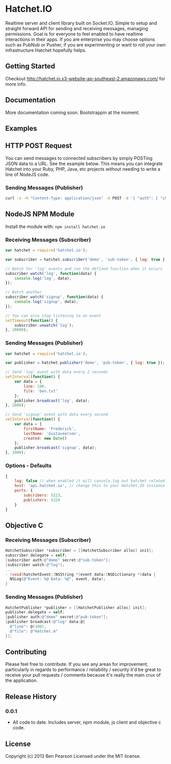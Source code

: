 # Hatchet.IO

Realtime server and client library built on Socket.IO. Simple to setup and straight forward API for sending and receiving messages, managing permissions. Goal is for everyone to feel enabled to have realtime interactions in their apps. If you are enterprise you may choose options such as PubNub or Pusher, if you are experimenting or want to roll your own infrastructure Hatchet hopefully helps.

## Getting Started

Checkout http://hatchet.io.s3-website-ap-southeast-2.amazonaws.com/ for more info.

## Documentation

More documentation coming soon. Bootstrappin at the moment.

## Examples

## HTTP POST Request

You can send messages to connected subscribers by simply POSTing JSON data to a URL. See the example below. This means you can integrate Hatchet into your Ruby, PHP, Java, etc projects without needing to write a line of NodeJS code.

### Sending Messages (Publisher)

```bash
curl -v -H "Content-Type: application/json" -X POST -d '{ "auth": { "channel": "demo", "secret": "pub-token" }, "data": { "event": "log", "data": { "line": 100, "file": "test.js" } }}' http://api.hatchet.io/message
```

## NodeJS NPM Module

Install the module with: `npm install hatchet.io`

### Receiving Messages (Subscriber)

```javascript
var hatchet = require('hatchet.io');

var subscriber = hatchet.subscriber('demo', 'sub-token', { log: true });

// Watch for 'log' events and run the defined function when it occurs
subscriber.watch('log', function(data) {
    console.log('log', data);
});

// Watch another
subscriber.watch('signup', function(data) {
	console.log('signup', data);
});

// You can also stop listening to an event
setTimeout(function() {
	subscriber.unwatch('log');
}, 20000);
```

### Sending Messages (Publisher)

```javascript
var hatchet = require('hatchet.io');

var publisher = hatchet.publisher('demo', 'pub-token', { log: true });

// Send 'log' event with data every 2 seconds
setInterval(function() {
	var data = {
		line: 100,
		file: 'ben.txt'
	};
	publisher.broadcast('log', data);
}, 2000);

// Send 'signup' event with data every second
setInterval(function() {
	var data = {
		firstName: 'Frederick',
		lastName: 'Gustaveerson',
		created: new Date()
	};
	publisher.broadcast('signup', data);
}, 1000);
```

### Options - Defaults

```javascript
{
	log: false // when enabled it will console.log out hatchet related log messages
	host: 'api.hatchet.io', // change this to your Hatchet.IO instance
	ports: {
		subcribers: 5223,
		publishers: 5224
	}
}
```

## Objective C

### Receiving Messages (Subscriber)

```objective-c
HatchetSubscriber *subscriber = [[HatchetSubscriber alloc] init];
subscriber.delegate = self;
[subscriber auth:@"demo" secret:@"sub-token"];
[subscriber watch:@"log"];
...
- (void)hatchetEvent:(NSString *)event data:(NSDictionary *)data {
  NSLog(@"Event: %@ Data: %@", event, data);
}
```

### Sending Messages (Publisher)

```objective-c
HatchetPublisher *publisher = [[HatchetPublisher alloc] init];
publisher.delegate = self;
[publisher auth:@"demo" secret:@"pub-token"];
[publisher broadcast:@"log" data:@{
  @"line": @(100),
  @"file": @"Hatchet.m"
}];
````

## Contributing
Please feel free to contribute. If you see any areas for improvement, particularly in regards to performance / reliability / security it'd be great to receive your pull requests / comments because it's really the main crux of the application.

## Release History

### 0.0.1

- All code to date. Includes server, npm module, js client and objective c code.

## License
Copyright (c) 2013 Ben Pearson
Licensed under the MIT license.
